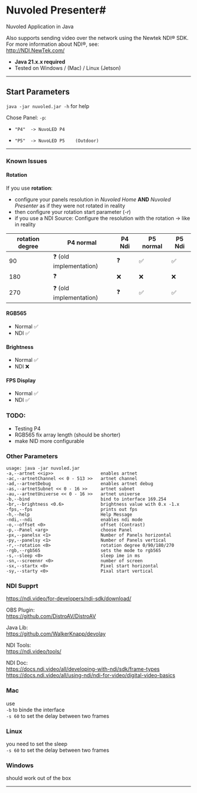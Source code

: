 # Nuvoled Presenter#

Nuvoled Application in Java

Also supports sending video over the network using the Newtek NDI® SDK.
For more information about NDI®, see:  
http://NDI.NewTek.com/

- **Java 21.x.x required**
- Tested on Windows / (Mac) / Linux (Jetson)

***

## Start Parameters ##

`java -jar nuvoled.jar -h` for help

Chose Panel: `-p`:

*     "P4"  -> NuvoLED P4
*     "P5"  -> NuvoLED P5    (Outdoor)

***

### Known Issues

#### Rotation

If you use **rotation**:
* configure your panels resolution in _Nuvoled Home_ **AND** _Nuvoled Presenter_ as if they were not rotated in reality
* then configure your rotation start parameter (_-r_)
* if you use a NDI Source: Configure the resolution with the rotation -> like in reality

| rotation degree | P4 normal               | P4 Ndi | P5 normal | P5 Ndi |
|-----------------|-------------------------|--------|-----------|--------|
| 90              | ❓  (old implementation) | ❓      | ✅         | ✅      |
| 180             | ❓                       | ❌      | ❌         | ❌      |
| 270             | ❓  (old implementation) | ❓      | ✅         | ✅      |

#### RGB565
* Normal ✅ 
* NDI ✅

#### Brightness
* Normal ✅
* NDI ❌

#### FPS Display
* Normal ✅
* NDI ✅

### TODO:
* Testing P4
* RGB565 fix array length (should be shorter)
* make NID more configurable

### Other Parameters ###

`usage: java -jar nuvoled.jar`  
`-a,--artnet <<ip>>                  enables artnet`   
`-ac,--artnetChannel << 0 - 513 >>   artnet channel`  
`-ad,--artnetDebug                   enables artnet debug`  
`-as,--artnetSubnet << 0 - 16 >>     artnet subnet`  
`-au,--artnetUniverse << 0 - 16 >>   artnet universe`  
`-b,--bind                           bind to interface 169.254`  
`-br,--brightness <0.6>              brightness value with 0.x -1.x`  
`-fps,--fps                          prints out fps`  
`-h,--help                           Help Message`  
`-ndi,--ndi                          enables ndi mode`  
`-o,--offset <0>                     offset (Contrast)`  
`-p,--Panel <arg>                    choose Panel`  
`-px,--panelsx <1>                   Number of Panels horizontal`  
`-py,--panelsy <1>                   Number of Panels vertical`  
`-r,--rotation <0>                   rotation degree 0/90/180/270`  
`-rgb,--rgb565                       sets the mode to rgb565`  
`-s,--sleep <0>                      sleep ime in ms`  
`-sn,--screennr <0>                  number of screen`  
`-sx,--startx <0>                    Pixel start horizontal`  
`-sy,--starty <0>                    Pixal start vertical`  


### NDI Supprt ###

https://ndi.video/for-developers/ndi-sdk/download/

OBS Plugin:  
https://github.com/DistroAV/DistroAV

Java Lib:  
https://github.com/WalkerKnapp/devolay

NDI Tools:  
https://ndi.video/tools/

NDI Doc:  
https://docs.ndi.video/all/developing-with-ndi/sdk/frame-types  
https://docs.ndi.video/all/using-ndi/ndi-for-video/digital-video-basics

### Mac ###  

use  
`-b` to binde the interface  
`-s 60` to set the delay between two frames

### Linux ###  

you need to set the sleep  
`-s 60` to set the delay between two frames

### Windows ###

should work out of the box
***
    
